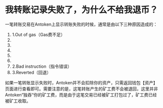 # 我转账记录失败了，为什么不给我退币？

一笔转账交易在Antoken上显示转账失败的时候，通常是由以下三种原因造成的：

1. 1.Out of gas（Gas费不足）
2.
3.
4.
5.
6.
7. 2.Bad instruction（指令错误）
8. 3.Reverted（回退）

如果一笔转账显示失败时，Antoken并不会扣除你的资产，只需返回钱包【资产】页面进行查看即可。需要注意的是，这笔转账产生的矿工费不会被退回，这里并非Antoken“独吞“你的矿工费，而是由于这笔交易已经被矿工打包过了，矿工费已经被矿工收取。
